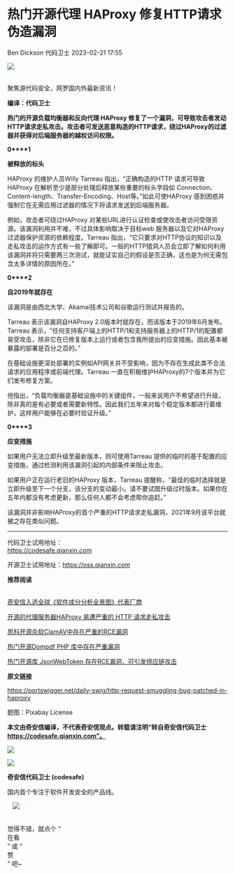 #  热门开源代理 HAProxy 修复HTTP请求伪造漏洞   
Ben Dickson  代码卫士   2023-02-21 17:55  
  
![](https://mmbiz.qpic.cn/mmbiz_gif/Az5ZsrEic9ot90z9etZLlU7OTaPOdibteeibJMMmbwc29aJlDOmUicibIRoLdcuEQjtHQ2qjVtZBt0M5eVbYoQzlHiaw/640?wx_fmt=gif "")  
  
   
聚焦源代码安全，网罗国内外最新资讯！  
  
**编译：代码卫士**  
  
**热门的开源负载均衡器和反向代理 HAProxy 修复了一个漏洞，可导致攻击者发动HTTP请求走私攻击。攻击者可发送恶意构造的HTTP请求，绕过HAProxy的过滤器并获得对后端服务器的越权访问权限。**  
  
  
  
  
**0****1**  
  
**被释放的标头**  
  
  
HAProxy 的维护人员Willy Tarreau 指出，“正确构造的HTTP 请求可导致HAProxy 在解析至少是部分处理后释放某些重要的标头字段如 Connection、Content-length、Transfer-Encoding、Host等。”如此可使HAProxy 感到困惑并强制它在无需应用过滤器的情况下将请求发送到后端服务器。  
  
例如，攻击者可绕过HAProxy 对某些URL进行认证检查或使攻击者访问受限资源。该漏洞利用并不难，不过具体影响取决于目标web 服务器以及它对HAProxy过滤器保护资源的依赖程度。Tarreau 指出，“它只要求对HTTP协议的知识以及走私攻击的运作方式有一些了解即可。一般的HTTP猎洞人员会立即了解如何利用该漏洞并将只需要两三次测试，就能证实自己的假设是否正确，这也是为何无需包含太多详情的原因所在。”  
  
  
**0****2**  
  
**自2019年就存在**  
  
  
该漏洞是由西北大学、Akamai技术公司和谷歌运行测试并报告的。  
  
Tarreau 表示该漏洞自HAProxy 2.0版本时就存在，而该版本于2019年6月发布。Tarreau 表示，“任何支持客户端上的HTTP/1和支持服务器上的HTTP/1的配置都易受攻击，除非它在已修复版本上运行或者包含我所提出的应变措施。因此基本被暴露的部署是百分之百的。”  
  
在基础设施更深处部署的实例如API网关并不受影响，因为不存在生成此类不合法请求的应用程序或前端代理。Tarreau 一直在积极维护HAProxy的7个版本并为它们发布修复方案。  
  
他指出，“负载均衡器是基础设施中的关键组件，一般来说用户不希望进行升级，除非真的是有必要或者需要新特性。因此我们五年来对每个稳定版本都进行着维护，这样用户能够在必要时验证升级。”  
  
  
**0****3**  
  
**应变措施**  
  
  
如果用户无法立即升级至最新版本，则可使用Tarreau 提供的临时的基于配置的应变措施，通过检测利用该漏洞引起的内部条件来阻止攻击。  
  
如果用户正在运行老旧的HAProxy 版本，Tarreau 提醒称，“最佳的临时选择就是立即升级至下一个分支，该分支的变动最小。请不要试图升级过时版本。如果你在五年内都没有考虑更新，那么任何人都不会考虑帮你追赶。”  
  
该漏洞并非影响HAProxy的首个严重的HTTP请求走私漏洞，2021年9月该平台就被之存在类似问题。  
  
****  
代码卫士试用地址：  
https://codesafe.qianxin.com  
  
开源卫士试用地址：https://oss.qianxin.com  
  
  
  
  
  
  
  
  
  
  
  
  
**推荐阅读**  
  
[](http://mp.weixin.qq.com/s?__biz=MzI2NTg4OTc5Nw==&mid=2247511052&idx=3&sn=fb116392e405ae62e6c339117fffdb59&chksm=ea949d66dde31470758b6ee8f9dbecdb67ef6c0c8af277f26b83b60dbac95748d28db787a4b4&scene=21#wechat_redirect)  
[奇安信入选全球《软件成分分析全景图》代表厂商](http://mp.weixin.qq.com/s?__biz=MzI2NTg4OTc5Nw==&mid=2247515374&idx=1&sn=8b491039bc40f1e5d4e1b29d8c95f9e7&chksm=ea948d84dde30492f8a6c9953f69dbed1f483b6bc9b4480cab641fbc69459d46bab41cdc4859&scene=21#wechat_redirect)  
  
  
[开源的代理服务器HAProxy 易遭严重的 HTTP 请求走私攻击](http://mp.weixin.qq.com/s?__biz=MzI2NTg4OTc5Nw==&mid=2247507788&idx=3&sn=57a31cb649788c04a8f3cedc547d8e8c&chksm=ea94ee26dde36730ac46f670d5524d800229b30c8e50c5afd1310a1bc7e43a7d3fefe6e25921&scene=21#wechat_redirect)  
  
  
[思科开源杀软ClamAV中存在严重的RCE漏洞](http://mp.weixin.qq.com/s?__biz=MzI2NTg4OTc5Nw==&mid=2247515647&idx=2&sn=704411c89c34c85e52e2ad18ff0fb77c&chksm=ea948c95dde305838410d09bd123fd529f7be43231802fc228e4300929816f4adb5d4f72007e&scene=21#wechat_redirect)  
  
  
[热门开源Dompdf PHP 库中存在严重漏洞](http://mp.weixin.qq.com/s?__biz=MzI2NTg4OTc5Nw==&mid=2247515460&idx=2&sn=6ff90ed5a1a5cfe857a4aa75a16def08&chksm=ea948c2edde305386563b822262353daa67aecbbe719fdcbf7b97f402220ee247091ea7aeac0&scene=21#wechat_redirect)  
  
  
[热门开源库 JsonWebToken 存在RCE漏洞，可引发供应链攻击](http://mp.weixin.qq.com/s?__biz=MzI2NTg4OTc5Nw==&mid=2247515233&idx=1&sn=1e9a33dc52094b1fa20a75a16e81d1af&chksm=ea948d0bdde3041d97220eab3c1615d2e8e9d7bf783d606a1571bea4c078d16aed093074a0d6&scene=21#wechat_redirect)  
  
  
  
  
**原文链接**  
  
  
https://portswigger.net/daily-swig/http-request-smuggling-bug-patched-in-haproxy  
  
  
题图：Pixabay License  
  
  
**本文由奇安信编译，不代表奇安信观点。转载请注明“转自奇安信代码卫士 https://codesafe.qianxin.com”。**  
  
  
  
  
![](https://mmbiz.qpic.cn/mmbiz_jpg/oBANLWYScMSf7nNLWrJL6dkJp7RB8Kl4zxU9ibnQjuvo4VoZ5ic9Q91K3WshWzqEybcroVEOQpgYfx1uYgwJhlFQ/640?wx_fmt=jpeg "")  
  
![](https://mmbiz.qpic.cn/mmbiz_jpg/oBANLWYScMSN5sfviaCuvYQccJZlrr64sRlvcbdWjDic9mPQ8mBBFDCKP6VibiaNE1kDVuoIOiaIVRoTjSsSftGC8gw/640?wx_fmt=jpeg "")  
  
**奇安信代码卫士 (codesafe)**  
  
国内首个专注于软件开发安全的产品线。  
  
   ![](https://mmbiz.qpic.cn/mmbiz_gif/oBANLWYScMQ5iciaeKS21icDIWSVd0M9zEhicFK0rbCJOrgpc09iaH6nvqvsIdckDfxH2K4tu9CvPJgSf7XhGHJwVyQ/640?wx_fmt=gif "")  
  
   
觉得不错，就点个 “  
在看  
” 或 "  
赞  
” 吧~  
  
